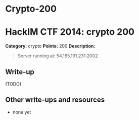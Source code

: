 # Crypto-200
# HackIM CTF 2014: crypto 200

**Category:** crypto
**Points:** 200
**Description:**

> Server running at: 54.165.191.231:2002

## Write-up

(TODO)

## Other write-ups and resources

* none yet
